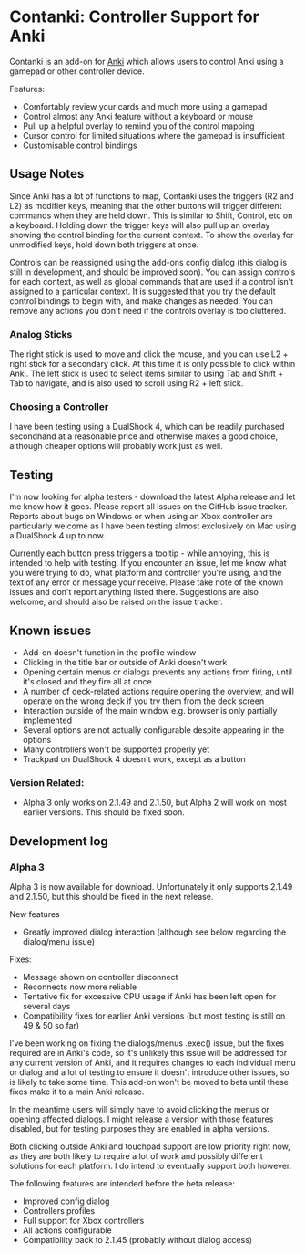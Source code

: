 # Contanki: Controller Support for Anki

Contanki is an add-on for [Anki](apps.ankiweb.com) which allows users to control Anki using a gamepad or other controller device.

Features:
 - Comfortably review your cards and much more using a gamepad
 - Control almost any Anki feature without a keyboard or mouse
 - Pull up a helpful overlay to remind you of the control mapping
 - Cursor control for limited situations where the gamepad is insufficient
 - Customisable control bindings

## Usage Notes

Since Anki has a lot of functions to map, Contanki uses the triggers (R2 and L2) as modifier keys, meaning that the other buttons will trigger different commands when they are held down. This is similar to Shift, Control, etc on a keyboard. Holding down the trigger keys will also pull up an overlay showing the control binding for the current context. To show the overlay for unmodified keys, hold down both triggers at once. 

Controls can be reassigned using the add-ons config dialog (this dialog is still in development, and should be improved soon). You can assign controls for each context, as well as global commands that are used if a control isn't assigned to a particular context. It is suggested that you try the default control bindings to begin with, and make changes as needed. You can remove any actions you don't need if the controls overlay is too cluttered. 

### Analog Sticks
The right stick is used to move and click the mouse, and you can use L2 + right stick for a secondary click. At this time it is only possible to click within Anki. The left stick is used to select items similar to using Tab and Shift + Tab to navigate, and is also used to scroll using R2 + left stick.

### Choosing a Controller

I have been testing using a DualShock 4, which can be readily purchased secondhand at a reasonable price and otherwise makes a good choice, although cheaper options will probably work just as well.

## Testing
I'm now looking for alpha testers - download the latest Alpha release and let me know how it goes. Please report all issues on the GitHub issue tracker. Reports about bugs on Windows or when using an Xbox controller are particularly welcome as I have been testing almost exclusively on Mac using a DualShock 4 up to now. 

Currently each button press triggers a tooltip - while annoying, this is intended to help with testing. If you encounter an issue, let me know what you were trying to do, what platform and controller you're using, and the text of any error or message your receive. Please take note of the known issues and don't report anything listed there. Suggestions are also welcome, and should also be raised on the issue tracker.

## Known issues
 - Add-on doesn't function in the profile window
 - Clicking in the title bar or outside of Anki doesn't work 
 - Opening certain menus or dialogs prevents any actions from firing, until it's closed and they fire all at once
 - A number of deck-related actions require opening the overview, and will operate on the wrong deck if you try them from the deck screen
 - Interaction outside of the main window e.g. browser is only partially implemented
 - Several options are not actually configurable despite appearing in the options
 - Many controllers won't be supported properly yet
 - Trackpad on DualShock 4 doesn't work, except as a button

 ### Version Related:
 - Alpha 3 only works on 2.1.49 and 2.1.50, but Alpha 2 will work on most earlier versions. This should be fixed soon.

## Development log

### Alpha 3

Alpha 3 is now available for download. Unfortunately it only supports 2.1.49 and 2.1.50, but this should be fixed in the next release.

New features
 - Greatly improved dialog interaction (although see below regarding the dialog/menu issue)

Fixes:
 - Message shown on controller disconnect
 - Reconnects now more reliable
 - Tentative fix for excessive CPU usage if Anki has been left open for several days
 - Compatibility fixes for earlier Anki versions (but most testing is still on 49 & 50 so far)
 
 I've been working on fixing the dialogs/menus .exec() issue, but the fixes required are in Anki's code, so it's unlikely this issue will be addressed for any current version of Anki, and it requires changes to each individual menu or dialog and a lot of testing to ensure it doesn't introduce other issues, so is likely to take some time. This add-on won't be moved to beta until these fixes make it to a main Anki release.

In the meantime users will simply have to avoid clicking the menus or opening affected dialogs. I might release a version with those features disabled, but for testing purposes they are enabled in alpha versions.

Both clicking outside Anki and touchpad support are low priority right now, as they are both likely to require a lot of work and possibly different solutions for each platform. I do intend to eventually support both however.

The following features are intended before the beta release:

 - Improved config dialog
 - Controllers profiles
 - Full support for Xbox controllers
 - All actions configurable
 - Compatibility back to 2.1.45 (probably without dialog access)